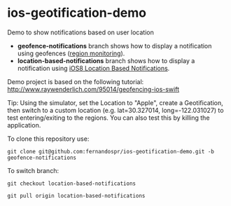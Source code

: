 # ios-geotification-demo
Demo to show notifications based on user location

* **geofence-notifications** branch shows how to display a notification using geofences (<a href="https://developer.apple.com/library/ios/documentation/UserExperience/Conceptual/LocationAwarenessPG/RegionMonitoring/RegionMonitoring.html">region monitoring</a>).
* **location-based-notifications** branch shows how to display a notification using <a href="https://developer.apple.com/library/ios/documentation/NetworkingInternet/Conceptual/RemoteNotificationsPG/Chapters/IPhoneOSClientImp.html#//apple_ref/doc/uid/TP40008194-CH103-SW37">iOS8 Location Based Notifications</a>.

Demo project is based on the following tutorial: http://www.raywenderlich.com/95014/geofencing-ios-swift

Tip: Using the simulator, set the Location to "Apple", create a Geotification, then switch to a custom location (e.g. lat=30.327014, long=-122.031027) to test entering/exiting to the regions. You can also test this by killing the application.

To clone this repository use:

```git clone git@github.com:fernandospr/ios-geotification-demo.git -b geofence-notifications```

To switch branch:

```git checkout location-based-notifications```

```git pull origin location-based-notifications```
